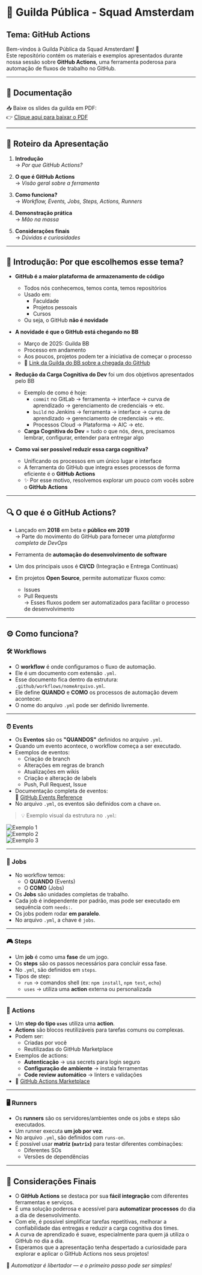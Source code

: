 # 🚀 Guilda Pública - Squad Amsterdam  
## Tema: GitHub Actions

Bem-vindos à Guilda Pública da Squad Amsterdam! 🎉  
Este repositório contém os materiais e exemplos apresentados durante nossa sessão sobre **GitHub Actions**, uma ferramenta poderosa para automação de fluxos de trabalho no GitHub.

---

## 📄 Documentação

📥 Baixe os slides da guilda em PDF:  
👉 [Clique aqui para baixar o PDF](./docs/PDF/slidesGuildaGitHubActionsSquadAmsterdam.pdf)

---

## 🎯 Roteiro da Apresentação

1. **Introdução**  
   → *Por que GitHub Actions?*

2. **O que é GitHub Actions**  
   → *Visão geral sobre a ferramenta*

3. **Como funciona?**  
   → *Workflow, Events, Jobs, Steps, Actions, Runners*

4. **Demonstração prática**  
   → *Mão na massa*

5. **Considerações finais**  
   → *Dúvidas e curiosidades*

---

## 🧩 Introdução: Por que escolhemos esse tema?

- **GitHub é a maior plataforma de armazenamento de código**
  - Todos nós conhecemos, temos conta, temos repositórios
  - Usado em:
    - Faculdade
    - Projetos pessoais
    - Cursos
  - Ou seja, o GitHub **não é novidade**

- **A novidade é que o GitHub está chegando no BB**
  - Março de 2025: Guilda BB
  - Processo em andamento
  - Aos poucos, projetos podem ter a iniciativa de começar o processo
  - 🎥 [Link da Guilda do BB sobre a chegada do GitHub](https://oss.servicos.bb.com.br:10443/pss3devdf002/GuildaCloud/Videos/G211githubnobbumanovajornadadodev.mp4)

- **Redução da Carga Cognitiva do Dev** foi um dos objetivos apresentados pelo BB
  - Exemplo de como é hoje:
    - `commit` no GitLab → ferramenta → interface → curva de aprendizado → gerenciamento de credenciais → etc.
    - `build` no Jenkins → ferramenta → interface → curva de aprendizado → gerenciamento de credenciais → etc.
    - Processos Cloud → Plataforma → AIC → etc.
  - **Carga Cognitiva do Dev** = tudo o que nós, devs, precisamos lembrar, configurar, entender para entregar algo

- **Como vai ser possível reduzir essa carga cognitiva?**
  - Unificando os processos em um único lugar e interface
  - A ferramenta do GitHub que integra esses processos de forma eficiente é o **GitHub Actions**
  - ✨ Por esse motivo, resolvemos explorar um pouco com vocês sobre o **GitHub Actions**
 
---

## 🔍 O que é o GitHub Actions? 

- Lançado em **2018** em beta e **público em 2019**  
  → Parte do movimento do GitHub para fornecer uma *plataforma completa de DevOps*
  
- Ferramenta de **automação do desenvolvimento de software**

- Um dos principais usos é **CI/CD** (Integração e Entrega Contínuas)

- Em projetos **Open Source**, permite automatizar fluxos como:
  - Issues
  - Pull Requests  
  → Esses fluxos podem ser automatizados para facilitar o processo de desenvolvimento

 ---

 ## ⚙️ Como funciona?

### 🛠️ Workflows 
- O **workflow** é onde configuramos o fluxo de automação.
- Ele é um documento com extensão `.yml`.
- Esse documento fica dentro da estrutura: `.github/workflows/nomeArquivo.yml`.
- Ele define **QUANDO** e **COMO** os processos de automação devem acontecer.
- O nome do arquivo `.yml` pode ser definido livremente.

---

### ⏰ Events 
- Os **Eventos** são os **"QUANDOS"** definidos no arquivo `.yml`.
- Quando um evento acontece, o workflow começa a ser executado.
- Exemplos de eventos:
  - Criação de branch
  - Alterações em regras de branch
  - Atualizações em wikis
  - Criação e alteração de labels
  - Push, Pull Request, Issue
- Documentação completa de eventos:  
  🔗 [GitHub Events Reference](https://docs.github.com/en/actions/reference/events-that-trigger-workflows)
- No arquivo `.yml`, os eventos são definidos com a chave `on`.

> 💡 Exemplo visual da estrutura no `.yml`:

![Exemplo 1](attachment:c778ff5e-20a3-4b32-918e-71557d4db831:image.png)  
![Exemplo 2](attachment:90c5e801-1585-4d15-a104-767ea6539c3f:image.png)  
![Exemplo 3](attachment:409eb2e9-9ed1-4c4c-92f2-197f0a30961a:image.png)

---

### 🧩 Jobs 
- No workflow temos:
  - O **QUANDO** (Events)
  - O **COMO** (Jobs)
- Os **Jobs** são unidades completas de trabalho.
- Cada job é independente por padrão, mas pode ser executado em sequência com `needs:`.
- Os jobs podem rodar **em paralelo**.
- No arquivo `.yml`, a chave é `jobs`.

---

### 🎮 Steps 
- Um **job** é como uma **fase** de um jogo.
- Os **steps** são os passos necessários para concluir essa fase.
- No `.yml`, são definidos em `steps`.
- Tipos de step:
  - `run` → comandos shell (ex: `npm install`, `npm test`, `echo`)
  - `uses` → utiliza uma **action** externa ou personalizada

---

### 🔁 Actions 
- Um **step do tipo `uses`** utiliza uma **action**.
- **Actions** são blocos reutilizáveis para tarefas comuns ou complexas.
- Podem ser:
  - Criadas por você
  - Reutilizadas do GitHub Marketplace
- Exemplos de actions:
  - **Autenticação** → usa secrets para login seguro
  - **Configuração de ambiente** → instala ferramentas
  - **Code review automático** → linters e validações
- 🔗 [GitHub Actions Marketplace](https://github.com/marketplace?type=actions)

---

### 🖥️ Runners 
- Os **runners** são os servidores/ambientes onde os jobs e steps são executados.
- Um runner executa **um job por vez**.
- No arquivo `.yml`, são definidos com `runs-on`.
- É possível usar **matriz (`matrix`)** para testar diferentes combinações:
  - Diferentes SOs
  - Versões de dependências

---

## 🧾 Considerações Finais

- O **GitHub Actions** se destaca por sua **fácil integração** com diferentes ferramentas e serviços.
- É uma solução poderosa e acessível para **automatizar processos** do dia a dia de desenvolvimento.
- Com ele, é possível simplificar tarefas repetitivas, melhorar a confiabilidade das entregas e reduzir a carga cognitiva dos times.
- A curva de aprendizado é suave, especialmente para quem já utiliza o GitHub no dia a dia.
- Esperamos que a apresentação tenha despertado a curiosidade para explorar e aplicar o GitHub Actions nos seus projetos!

🚀 *Automatizar é libertador — e o primeiro passo pode ser simples!*


